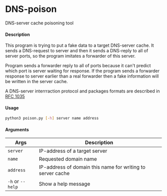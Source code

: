# DNS-poison

DNS-server cache poisoning tool

#### Description

<p>
This program is trying to put a fake data to a target DNS-server
cache. It sends a DNS-request to server and then it sends
a DNS-reply to all of server ports, so the program imitates
a forwarder of this server.
</p>

<p>
Program sends a forwarder reply to all of ports because it can't
predict which port is server waiting for response. If the program
sends a forwarder response to server earlier than a real forwarder
then a fake information will be written in the server cache.
</p>

<p>
A DNS-server interrraction protocol and packages formats
are described in <a target="_blank" href="https://tools.ietf.org/html/rfc1035">RFC 1035</a>
</p>

#### Usage

```sh
python3 poison.py [-h] server name address
```

#### Arguments

**Args** | **Description**
-------- | ----------------
`server` | IP-address of a target server
`name` | Requested domain name
`address` | IP-address of domain this name for writing to server cache
`-h` or `--help` | Show a help message
